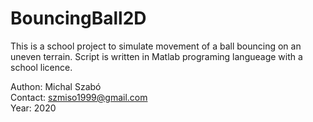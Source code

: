 # BouncingBall2D
This is a school project to simulate movement of a ball bouncing on an uneven terrain. Script is written in Matlab programing langueage with a school licence.

Authon: Michal Szabó\
Contact: szmiso1999@gmail.com\
Year: 2020
